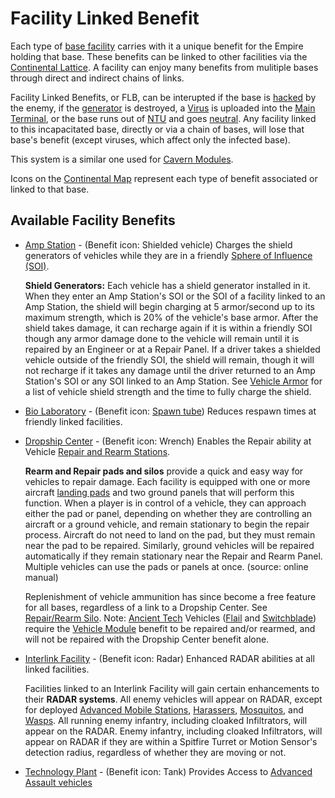 # Facility Linked Benefit

Each type of [base facility](../locations/Facilities.md) carries with it a
unique benefit for the Empire holding that base. These benefits can be linked to
other facilities via the [Continental Lattice](Lattice.md). A facility can enjoy
many benefits from mulitiple bases through direct and indirect chains of links.

Facility Linked Benefits, or FLB, can be interupted if the base is
[hacked](../archive/strategy/Capturing_Bases.md) by the enemy, if the
[generator](../items/Generator.md) is destroyed, a [Virus](Virus.md) is uploaded
into the [Main Terminal](../items/Main_Terminal.md), or the base runs out of
[NTU](../items/NTU.md) and goes [neutral](Neutral.md). Any facility linked to
this incapacitated base, directly or via a chain of bases, will lose that base's
benefit (except viruses, which affect only the infected base).

This system is a similar one used for [Cavern Modules](../modules/index.md).

Icons on the [Continental Map](Continental_Map.md) represent each type of
benefit associated or linked to that base.

## Available Facility Benefits

- [Amp Station](../locations/Amp_Station.md) - (Benefit icon: Shielded vehicle)
  Charges the shield generators of vehicles while they are in a friendly
  [Sphere of Influence (SOI)](../locations/Sphere_of_Influence.md).

  **Shield Generators:** Each vehicle has a shield generator installed in it.
  When they enter an Amp Station's SOI or the SOI of a facility linked to an Amp
  Station, the shield will begin charging at 5 armor/second up to its maximum
  strength, which is 20% of the vehicle's base armor. After the shield takes
  damage, it can recharge again if it is within a friendly SOI though any armor
  damage done to the vehicle will remain until it is repaired by an Engineer or
  at a Repair Panel. If a driver takes a shielded vehicle outside of the
  friendly SOI, the shield will remain, though it will not recharge if it takes
  any damage until the driver returned to an Amp Station's SOI or any SOI linked
  to an Amp Station. See [Vehicle Armor](Vehicle_Armor.md) for a list of vehicle
  shield strength and the time to fully charge the shield.

<!-- -->

- [Bio Laboratory](../locations/Bio_Laboratory.md) - (Benefit icon:
  [Spawn tube](../items/Respawn_Tube.md)) Reduces respawn times at friendly
  linked facilities.

<!-- -->

- [Dropship Center](../locations/Dropship_Center.md) - (Benefit icon: Wrench)
  Enables the Repair ability at Vehicle
  [Repair and Rearm Stations](../items/Repair_Rearm_Silo.md).

  **Rearm and Repair pads and silos** provide a quick and easy way for vehicles
  to repair damage. Each facility is equipped with one or more aircraft
  [landing pads](../items/Landing_Pad.md) and two ground panels that will
  perform this function. When a player is in control of a vehicle, they can
  approach either the pad or panel, depending on whether they are controlling an
  aircraft or a ground vehicle, and remain stationary to begin the repair
  process. Aircraft do not need to land on the pad, but they must remain near
  the pad to be repaired. Similarly, ground vehicles will be repaired
  automatically if they remain stationary near the Repair and Rearm Panel.
  Multiple vehicles can use the pads or panels at once. (source: online manual)

  Replenishment of vehicle ammunition has since become a free feature for all
  bases, regardless of a link to a Dropship Center. See
  [Repair/Rearm Silo](../items/Repair_Rearm_Silo.md). Note:
  [Ancient Tech](Ancient_Technology.md) Vehicles ([Flail](../vehicles/Flail.md)
  and [Switchblade](../items/Switchblade.md)) require the
  [Vehicle Module](../modules/Vehicle_Module.md) benefit to be repaired and/or
  rearmed, and will not be repaired with the Dropship Center benefit alone.

<!-- -->

- [Interlink Facility](../locations/Interlink.md) - (Benefit icon: Radar)
  Enhanced RADAR abilities at all linked facilities.

  Facilities linked to an Interlink Facility will gain certain enhancements to
  their **RADAR systems**. All enemy vehicles will appear on RADAR, except for
  deployed [Advanced Mobile Stations](../vehicles/Advanced_Mobile_Station.md),
  [Harassers](../vehicles/Harasser.md), [Mosquitos](../vehicles/Mosquito.md),
  and [Wasps](../vehicles/Wasp.md). All running enemy infantry, including
  cloaked Infiltrators, will appear on the RADAR. Enemy infantry, including
  cloaked Infiltrators, will appear on RADAR if they are within a Spitfire
  Turret or Motion Sensor's detection radius, regardless of whether they are
  moving or not.

<!-- -->

- [Technology Plant](../locations/Technology_Plant.md) - (Benefit icon: Tank)
  Provides Access to
  [Advanced Assault vehicles](../vehicles/Advanced_Assault_vehicles.md)
